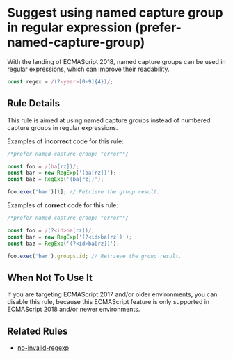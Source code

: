 # Suggest using named capture group in regular expression (prefer-named-capture-group)

With the landing of ECMAScript 2018, named capture groups can be used in regular expressions, which can improve their readability.

```js
const regex = /(?<year>[0-9]{4})/;
```

## Rule Details

This rule is aimed at using named capture groups instead of numbered capture groups in regular expressions.

Examples of **incorrect** code for this rule:

```js
/*prefer-named-capture-group: "error"*/

const foo = /(ba[rz])/;
const bar = new RegExp('(ba[rz])');
const baz = RegExp('(ba[rz])');

foo.exec('bar')[1]; // Retrieve the group result.
```

Examples of **correct** code for this rule:

```js
/*prefer-named-capture-group: "error"*/

const foo = /(?<id>ba[rz])/;
const bar = new RegExp('(?<id>ba[rz])');
const baz = RegExp('(?<id>ba[rz])');

foo.exec('bar').groups.id; // Retrieve the group result.
```

## When Not To Use It

If you are targeting ECMAScript 2017 and/or older environments, you can disable this rule, because this ECMAScript feature is only supported in ECMAScript 2018 and/or newer environments.

## Related Rules

* [no-invalid-regexp](./no-invalid-regexp.md)

